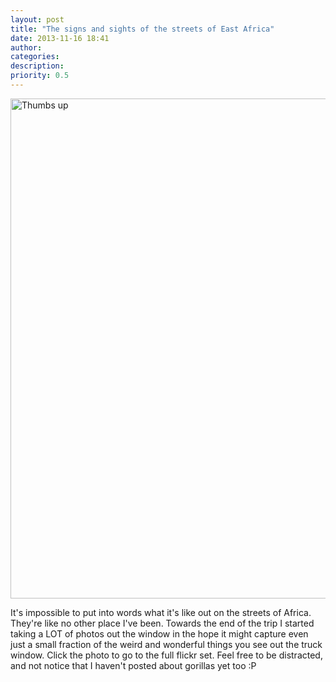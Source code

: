 ```yaml
---
layout: post
title: "The signs and sights of the streets of East Africa"
date: 2013-11-16 18:41
author: 
categories: 
description: 
priority: 0.5
---
```

<p class="centered"><a href="http://www.flickr.com/photos/83213379@N00/sets/72157637321575513/" title="Thumbs up by Lucas the nomad, on Flickr"><img alt="Thumbs up" height="800" src="http://farm6.staticflickr.com/5542/10676737816_a3febce946_c.jpg" width="586" /></a></p>

It's impossible to put into words what it's like out on the streets of Africa. They're like no other place I've been. Towards the end of the trip I started taking a LOT of photos out the window in the hope it might capture even just a small fraction of the weird and wonderful things you see out the truck window. Click the photo to go to the full flickr set. Feel free to be distracted, and not notice that I haven't posted about gorillas yet too :P

